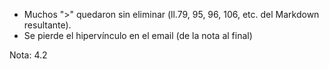 - Muchos ">" quedaron sin eliminar (ll.79, 95, 96, 106, etc. del Markdown resultante).
- Se pierde el hipervínculo en el email (de la nota al final)

Nota: 4.2